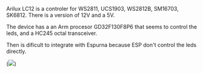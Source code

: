 Arilux LC12 is a controler for  WS2811, UCS1903, WS2812B, SM16703, SK6812. There is a version of 12V and a 5V.

The device has a an Arm procesor GD32F130F8P6 that seems to control the leds, and a HC245 octal transceiver.

Then is dificult to integrate with Espurna because ESP don't control the leds directly. 

(![](images/devices/itead-sonoff-basic12.jpg))

